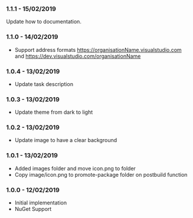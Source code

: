 ### 1.1.1 - 15/02/2019
Update how to documentation.

### 1.1.0 - 14/02/2019
* Support address formats https://organisationName.visualstudio.com and https://dev.visualstudio.com/organisationName

### 1.0.4 - 13/02/2019 
* Update task description 

### 1.0.3 - 13/02/2019 
* Update theme from dark to light  

### 1.0.2 - 13/02/2019 
* Update image to have a clear background  

### 1.0.1 - 13/02/2019  
* Added images folder and move icon.png to folder  
* Copy image/icon.png to promote-package folder on postbuild function  

### 1.0.0 - 12/02/2019  
* Initial implementation  
* NuGet Support  
